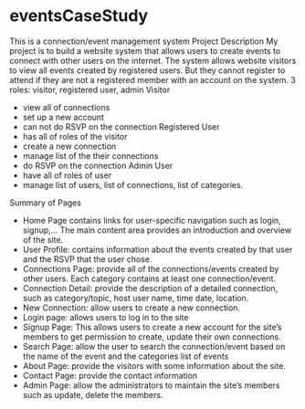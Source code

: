 # eventsCaseStudy
This is a connection/event management system
Project Description
My project is to build a website system that allows users to create events to connect with other users on the internet. 
The system allows website visitors to view all events created by registered users. 
But they cannot register to attend if they are not a registered member with an account on the system.
3 roles: visitor, registered user, admin
Visitor 
 - view all of connections
 - set up a new account
 - can not do RSVP on the connection
Registered User
 - has all of roles of the visitor
 - create a new connection
 - manage list of the their connections
 - do RSVP on the connection
Admin User
 - have all of roles of user 
 - manage list of users, list of connections, list of categories.

Summary of Pages
- Home Page contains links for user-specific navigation such as login, signup,... The main content area provides an introduction and overview of the site.
- User Profile: contains information about the events created by that user and the RSVP that the user chose.
- Connections Page: provide all of the connections/events created by other users. Each category contains at least one connection/event.
- Connection Detail: provide the description of a detailed connection, such as category/topic, host user name, time date, location.
- New Connection: allow users to create a new connection.
- Login page: allows users to log in to the site
- Signup Page: This allows users to create a new account for the site’s members to get permission to create, update their own connections.
- Search Page: allow the user to search the connection/event based on the name of the event and the categories list of events
- About Page: provide the visitors with some information about the site.
- Contact Page: provide the contact information 
- Admin Page: allow the administrators to maintain the site’s members such as update, delete the members.
